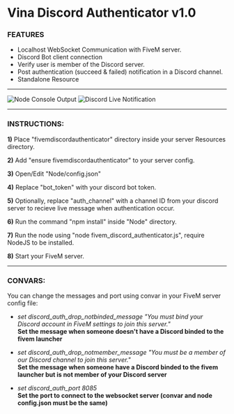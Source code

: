 # Vina Discord Authenticator v1.0
   
### FEATURES
- Localhost WebSocket Communication with FiveM server.
- Discord Bot client connection
- Verify user is member of the Discord server.
- Post authentication (succeed & failed) notification in a Discord channel.
- Standalone Resource
   
---
  
![Node Console Output](https://i.imgur.com/SCHBhER.png)
![Discord Live Notification](https://i.imgur.com/7mvVDSS.png)
  
---
   
### INSTRUCTIONS:
   
   **1)** Place "fivemdiscordauthenticator" directory inside your server Resources directory.
   
   **2)** Add "ensure fivemdiscordauthenticator" to your server config.
   
   **3)** Open/Edit "Node/config.json"
   
   **4)** Replace "bot_token" with your discord bot token.
   
   **5)** Optionally, replace "auth_channel" with a channel ID from your discord server to recieve live message when authentication occur.
   
   **6)** Run the command "npm install" inside "Node" directory.
   
   **7)** Run the node using "node fivem_discord_authenticator.js", require NodeJS to be installed.
   
   **8)** Start your FiveM server.
   
---
   
### CONVARS:

You can change the messages and port using convar in your FiveM server config file:
   
- *set discord_auth_drop_notbinded_message "You must bind your Discord account in FiveM settings to join this server."*  
**Set the message when someone doesn't have a Discord binded to the fivem launcher**

- *set discord_auth_drop_notmember_message "You must be a member of our Discord channel to join this server."*  
**Set the message when someone have a Discord binded to the fivem launcher but is not member of your Discord server**

- *set discord_auth_port 8085*  
**Set the port to connect to the websocket server (convar and node config.json must be the same)**
   
